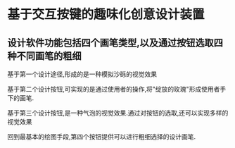 基于交互按键的趣味化创意设计装置
======

设计软件功能包括四个画笔类型,以及通过按钮选取四种不同画笔的粗细
------------------------------------------------------------

基于第一个设计途径,形成的是一种模拟沙砾的视觉效果


基于第二个设计按钮,可实现的是通过使用者的操作,将"绽放的玫瑰"形成使用者手下的画笔.


基于第三个设计按钮,是一种气泡的视觉效果.通过对按钮的选取,还可以实现多样的视觉效果


回到最基本的绘图手段,第四个按钮提供可以进行粗细选择的设计画笔.
